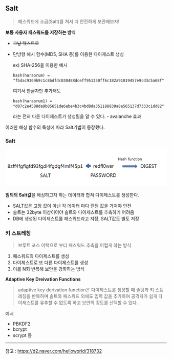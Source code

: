## Salt

> 패스워드에 소금(Salt)를 쳐서 더 안전하게 보관해보자!



**보통 사용자 패스워드를 저장하는 방식**

+ ~~그냥 텍스트로~~ 

+ 단방향 해시 함수(MD5, SHA 등)를 이용한 다이제스트 생성

  ex) SHA-256을 이용한 예시

  ```SHA-256
  hash(haraorum) = "fbdac9369b9c1c8bdfdc030488dceff951350ff6c182a91019457e9cd3c5a68f"
  ```

  여기서 한글자만 추가해도

  ```
  hash(haraorum1) = "d07c2e4588da9b05651de6abe4b3c4bd8da351188839a8a565137d7333c1dd82"
  ```

  라는 전혀 다른 다이제스트가 생성됨을 알 수 있다. - avalanche 효과



이러한 해싱 함수의 특성에 따라 Salt기법이 등장했다.



### Salt

<img src="img/salt.png">

**임의의 Salt값**을 해싱하고자 하는 데이터와 합쳐 다이제스트를 생성한다.

+ SALT값은 고정 값이 아닌 각 데이터 마다 랜덤 값을 가져야 안전
+ 솔트는 32byte 이상이어야 솔트와 다이제스트를 추측하기 어려움
+ DB에 생성된 다이제스트를 패스워드라고 저장, SALT값도 별도 저장



### 키 스트레칭

> 브루트 포스 어택으로 부터 패스워드 추측을 어렵게 하는 방식

1. 패스워드의 다이제스트를 생성
2. 다이제스트로 또 다른 다이제스트를 생성
3. 이를 N회 반복해 보안을 강화하는 방식



**Adaptive Key Dreivation Functions**

> adaptive key derivation function은 다이제스트를 생성할 때 솔팅과 키 스트레칭을 반복하며 솔트와 패스워드 외에도 입력 값을 추가하여 공격자가 쉽게 다이제스트를 유추할 수 없도록 하고 보안의 강도를 선택할 수 있다.

예시

+ PBKDF2
+ bcrypt
+ scrypt 등

-----

참고 : https://d2.naver.com/helloworld/318732
